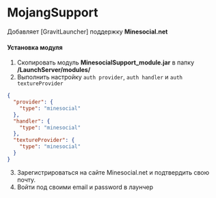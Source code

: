 # MojangSupport
Добавляет [GravitLauncher] поддержку **Minesocial.net**
#### Установка модуля
1. Скопировать модуль **MinesocialSupport_module.jar** в папку **/LaunchServer/modules/**
2. Выполнить настройку `auth provider`, `auth handler` и `auth textureProvider`

```json
{
  "provider": {
    "type": "minesocial"
  },
  "handler": {
    "type": "minesocial"
  },
  "textureProvider": {
    "type": "minesocial"
  }
}
```
3. Зарегистрироваться на сайте Minesocial.net и подтвердить свою почту.
4. Войти под своими email и password в лаунчер 


